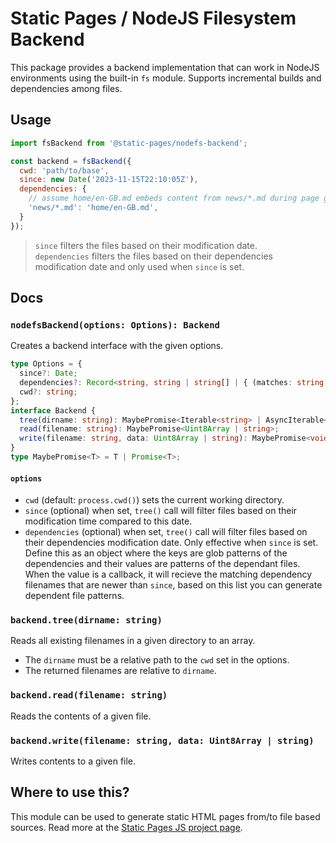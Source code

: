 # Static Pages / NodeJS Filesystem Backend

This package provides a backend implementation that can work in NodeJS environments using the built-in `fs` module.
Supports incremental builds and dependencies among files.

## Usage
```js
import fsBackend from '@static-pages/nodefs-backend';

const backend = fsBackend({
  cwd: 'path/to/base',
  since: new Date('2023-11-15T22:10:05Z'),
  dependencies: {
    // assume home/en-GB.md embeds content from news/*.md during page generation
    'news/*.md': 'home/en-GB.md',
  }
});
```

> `since` filters the files based on their modification date.\
> `dependencies` filters the files based on their dependencies modification date and only used when `since` is set.


## Docs

### __`nodefsBackend(options: Options): Backend`__

Creates a backend interface with the given options.

```ts
type Options = {
  since?: Date;
  dependencies?: Record<string, string | string[] | { (matches: string[]): string | string[]; }>;
  cwd?: string;
};
interface Backend {
  tree(dirname: string): MaybePromise<Iterable<string> | AsyncIterable<string>>;
  read(filename: string): MaybePromise<Uint8Array | string>;
  write(filename: string, data: Uint8Array | string): MaybePromise<void>;
}
type MaybePromise<T> = T | Promise<T>;
```

#### `options`
- `cwd` (default: `process.cwd()`) sets the current working directory.
- `since` (optional) when set, `tree()` call will filter files based on their modification time compared to this date.
- `dependencies` (optional) when set, `tree()` call will filter files based on their dependencies modification date. Only effective when `since` is set.
   Define this as an object where the keys are glob patterns of the dependencies and their values are patterns of the dependant files.
   When the value is a callback, it will recieve the matching dependency filenames that are newer than `since`, based on this list you can generate dependent file patterns.


### __`backend.tree(dirname: string)`__

Reads all existing filenames in a given directory to an array.

- The `dirname` must be a relative path to the `cwd` set in the options.
- The returned filenames are relative to `dirname`.


### __`backend.read(filename: string)`__

Reads the contents of a given file.


### __`backend.write(filename: string, data: Uint8Array | string)`__

Writes contents to a given file.


## Where to use this?
This module can be used to generate static HTML pages from/to file based sources. Read more at the [Static Pages JS project page](https://staticpagesjs.github.io/).
